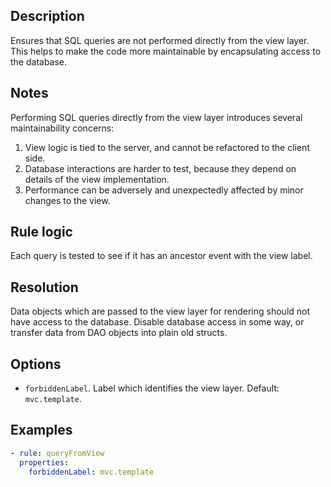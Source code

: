 ## Description

Ensures that SQL queries are not performed directly from the view layer. This helps to make the code
more maintainable by encapsulating access to the database.

## Notes

Performing SQL queries directly from the view layer introduces several maintainability concerns:

1. View logic is tied to the server, and cannot be refactored to the client side.
2. Database interactions are harder to test, because they depend on details of the view
   implementation.
3. Performance can be adversely and unexpectedly affected by minor changes to the view.

## Rule logic

Each query is tested to see if it has an ancestor event with the view label.

## Resolution

Data objects which are passed to the view layer for rendering should not have access to the
database. Disable database access in some way, or transfer data from DAO objects into plain old
structs.

## Options

- `forbiddenLabel`. Label which identifies the view layer. Default: `mvc.template`.

## Examples

```yaml
- rule: queryFromView
  properties:
    forbiddenLabel: mvc.template
```
